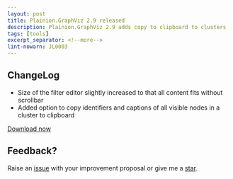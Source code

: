 ```yaml
---
layout: post
title: Plainion.GraphViz 2.9 released
description: Plainion.GraphViz 2.9 adds copy to clipboard to clusters
tags: [tools]
excerpt_separator: <!--more-->
lint-nowarn: JL0003
---
```


## ChangeLog

- Size of the filter editor slightly increased to that all content fits without scrollbar
- Added option to copy identifiers and captions of all visible nodes in a cluster to clipboard

[Download now](https://github.com/plainionist/Plainion.GraphViz/releases)

<!--more-->

## Feedback?

Raise an [issue](https://github.com/plainionist/Plainion.GraphViz/issues) with your improvement proposal 
or give me a [star](https://github.com/plainionist/Plainion.GraphViz).




